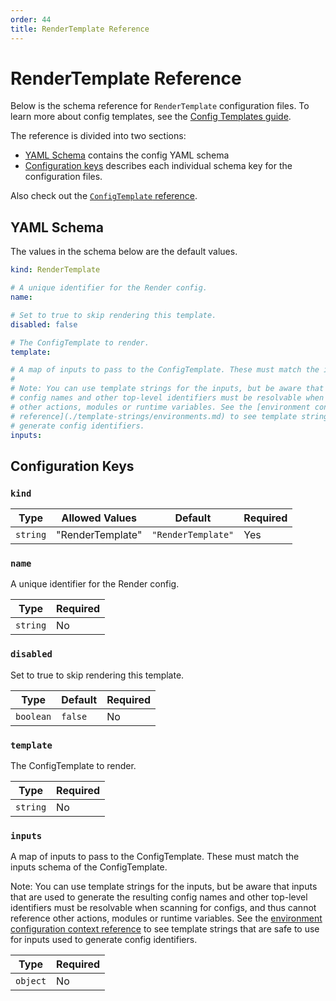 ```yaml
---
order: 44
title: RenderTemplate Reference
---
```


# RenderTemplate Reference

Below is the schema reference for `RenderTemplate` configuration files. To learn more about config templates, see the [Config Templates guide](../using-garden/config-templates.md).

The reference is divided into two sections:
* [YAML Schema](#yaml-schema) contains the config YAML schema
* [Configuration keys](#configuration-keys) describes each individual schema key for the configuration files.

Also check out the [`ConfigTemplate` reference](./config-template-config.md).

## YAML Schema

The values in the schema below are the default values.

```yaml
kind: RenderTemplate

# A unique identifier for the Render config.
name:

# Set to true to skip rendering this template.
disabled: false

# The ConfigTemplate to render.
template:

# A map of inputs to pass to the ConfigTemplate. These must match the inputs schema of the ConfigTemplate.
#
# Note: You can use template strings for the inputs, but be aware that inputs that are used to generate the resulting
# config names and other top-level identifiers must be resolvable when scanning for configs, and thus cannot reference
# other actions, modules or runtime variables. See the [environment configuration context
# reference](./template-strings/environments.md) to see template strings that are safe to use for inputs used to
# generate config identifiers.
inputs:
```

## Configuration Keys


### `kind`

| Type     | Allowed Values   | Default            | Required |
| -------- | ---------------- | ------------------ | -------- |
| `string` | "RenderTemplate" | `"RenderTemplate"` | Yes      |

### `name`

A unique identifier for the Render config.

| Type     | Required |
| -------- | -------- |
| `string` | No       |

### `disabled`

Set to true to skip rendering this template.

| Type      | Default | Required |
| --------- | ------- | -------- |
| `boolean` | `false` | No       |

### `template`

The ConfigTemplate to render.

| Type     | Required |
| -------- | -------- |
| `string` | No       |

### `inputs`

A map of inputs to pass to the ConfigTemplate. These must match the inputs schema of the ConfigTemplate.

Note: You can use template strings for the inputs, but be aware that inputs that are used to generate the resulting config names and other top-level identifiers must be resolvable when scanning for configs, and thus cannot reference other actions, modules or runtime variables. See the [environment configuration context reference](./template-strings/environments.md) to see template strings that are safe to use for inputs used to generate config identifiers.

| Type     | Required |
| -------- | -------- |
| `object` | No       |

